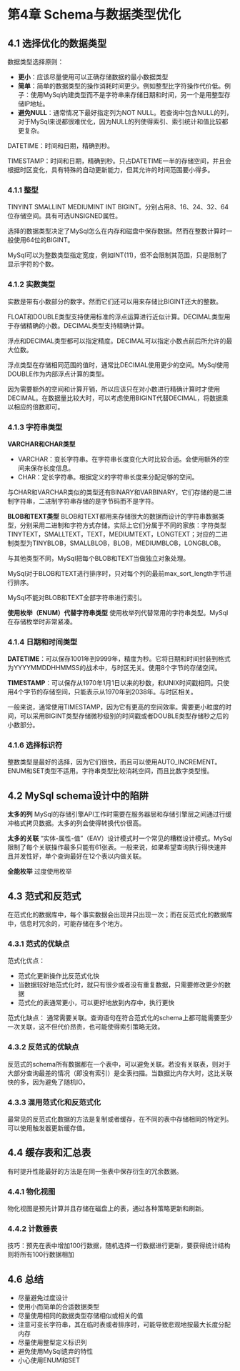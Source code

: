# 第4章 Schema与数据类型优化

## 4.1 选择优化的数据类型
数据类型选择原则：
- **更小**：应该尽量使用可以正确存储数据的最小数据类型
- **简单**：简单的数据类型的操作消耗时间更少。例如整型比字符操作代价低。例子：使用MySql内建类型而不是字符串来存储日期和时间，另一个是用整型存储IP地址。
- **避免NULL**：通常情况下最好指定列为NOT NULL。若查询中包含NULL的列，对于MySql来说都很难优化，因为NULL的列使得索引、索引统计和值比较都更复杂。

DATETIME：时间和日期，精确到秒。

TIMESTAMP：时间和日期，精确到秒。只占DATETIME一半的存储空间，并且会根据时区变化，具有特殊的自动更新能力，但其允许的时间范围要小得多。

### 4.1.1 整型
TINYINT SMALLINT MEDIUMINT INT BIGINT。分别占用8、16、24、32、64位存储空间。具有可选UNSIGNED属性。

选择的数据类型决定了MySql怎么在内存和磁盘中保存数据。然而在整数计算时一般使用64位的BIGINT。

MySql可以为整数类型指定宽度，例如INT(11)，但不会限制其范围，只是限制了显示字符的个数。

### 4.1.2 实数类型
实数是带有小数部分的数字。然而它们还可以用来存储比BIGINT还大的整数。

FLOAT和DOUBLE类型支持使用标准的浮点运算进行近似计算。DECIMAL类型用于存储精确的小数。DECIMAL类型支持精确计算。

浮点和DECIMAL类型都可以指定精度。DECIMAL可以指定小数点前后所允许的最大位数。

浮点类型在存储相同范围的值时，通常比DECIMAL使用更少的空间。MySql使用DOUBLE作为内部浮点计算的类型。

因为需要额外的空间和计算开销，所以应该只在对小数进行精确计算时才使用DECIMAL。在数据量比较大时，可以考虑使用BIGINT代替DECIMAL，将数据乘以相应的倍数即可。

### 4.1.3 字符串类型

**VARCHAR和CHAR类型**
- VARCHAR：变长字符串。在字符串长度变化大时比较合适。会使用额外的空间来保存长度信息。
- CHAR：定长字符串。根据定义的字符串长度来分配足够的空间。

与CHAR和VARCHAR类似的类型还有BINARY和VARBINARY，它们存储的是二进制字符串，二进制字符串存储的是字节码而不是字符。

**BLOB和TEXT类型**
 BLOB和TEXT都用来存储很大的数据而设计的字符串数据类型，分别采用二进制和字符方式存储。实际上它们分属于不同的家族：字符类型TINYTEXT，SMALLTEXT，TEXT，MEDIUMTEXT，LONGTEXT；对应的二进制类型为TINYBLOB，SMALLBLOB，BLOB，MEDIUMBLOB，LONGBLOB。

 与其他类型不同，MySql把每个BLOB和TEXT当做独立对象处理。

 MySql对于BLOB和TEXT进行排序时，只对每个列的最前max_sort_length字节进行排序。

 MySql不能对BLOB和TEXT全部字符串进行索引。

 **使用枚举（ENUM）代替字符串类型**
 使用枚举列代替常用的字符串类型。MySql在存储枚举时非常紧凑。

 ### 4.1.4 日期和时间类型
 **DATETIME**：可以保存1001年到9999年，精度为秒。它将日期和时间封装到格式为YYYYMMDDHHMMSS的战术中，与时区无关。使用8个字节的存储空间。

 **TIMESTAMP**：可以保存从1970年1月1日以来的秒数，和UNIX时间戳相同。只使用4个字节的存储空间，只能表示从1970年到2038年。与时区相关。

 一般来说，通常使用TIMESTAMP，因为它有更高的空间效率。需要更小粒度的时间，可以采用BIGINT类型存储微秒级别的时间戳或者DOUBLE类型存储秒之后的小数部分。

### 4.1.6 选择标识符
整数类型是最好的选择，因为它们很快，而且可以使用AUTO_INCREMENT。ENUM和SET类型不适用。字符串类型比较消耗空间，而且比数字类型慢。

## 4.2 MySql schema设计中的陷阱
**太多的列**
MySql的存储引擎API工作时需要在服务器层和存储引擎层之间通过行缓冲格式拷贝数据。太多的列会使得转换代价很高。

**太多的关联**
“实体-属性-值”（EAV）设计模式时一个常见的糟糕设计模式。MySql限制了每个关联操作最多只能有61张表。一般来说，如果希望查询执行得快速并且并发性好，单个查询最好在12个表以内做关联。

**全能枚举**
过度使用枚举

## 4.3 范式和反范式
在范式化的数据库中，每个事实数据会出现并只出现一次；而在反范式化的数据库中，信息时冗余的，可能存储在多个地方。

### 4.3.1 范式的优缺点
范式化优点：
- 范式化更新操作比反范式化快
- 当数据较好地范式化时，就只有很少或者没有重复数据，只需要修改更少的数据
- 范式化的表通常更小，可以更好地放到内存中，执行更快

范式化缺点：
通常需要关联。查询语句在符合范式化的schema上都可能需要至少一次关联，这不但代价昂贵，也可能使得索引策略无效。

### 4.3.2 反范式的优缺点
反范式的schema所有数据都在一个表中，可以避免关联。若没有关联表，则对于大部分查询最差的情况（即没有索引）是全表扫描。当数据比内存大时，这比关联快的多，因为避免了随机IO。

### 4.3.3 混用范式化和反范式化
最常见的反范式化数据的方法是复制或者缓存，在不同的表中存储相同的特定列。可以使用触发器更新缓存值。

## 4.4 缓存表和汇总表
有时提升性能最好的方法是在同一张表中保存衍生的冗余数据。

### 4.4.1 物化视图
物化视图是预先计算并且存储在磁盘上的表，通过各种策略更新和刷新。

### 4.4.2 计数器表
技巧：预先在表中增加100行数据，随机选择一行数据进行更新，要获得统计结构则将所有100行数据相加

## 4.6 总结
- 尽量避免过度设计
- 使用小而简单的合适数据类型
- 尽量使用相同的数据类型存储相似或相关的值
- 注意可变长字符串，其在临时表或者排序时，可能导致悲观地按最大长度分配内存
- 尽量使用整型定义标识列
- 避免使用MySql遗弃的特性
- 小心使用ENUM和SET
